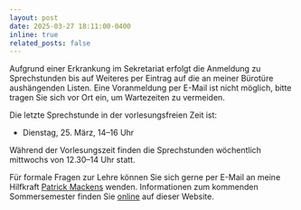 ```yaml
---
layout: post
date: 2025-03-27 18:11:00-0400
inline: true
related_posts: false
---
```


Aufgrund einer Erkrankung im Sekretariat erfolgt die Anmeldung zu Sprechstunden
bis auf Weiteres per Eintrag auf die an meiner Bürotüre aushängenden Listen.
Eine Voranmeldung per E-Mail ist nicht möglich, bitte tragen Sie sich vor Ort
ein, um Wartezeiten zu vermeiden.

Die letzte Sprechstunde in der vorlesungsfreien Zeit ist:

- Dienstag, 25. März, 14&ndash;16 Uhr

Während der Vorlesungszeit finden die Sprechstunden wöchentlich mittwochs von
12.30&ndash;14 Uhr statt.

Für formale Fragen zur Lehre können Sie sich gerne per E-Mail an meine
Hilfkraft <a href="mailto:patrick.mackens.1@hu-berlin.de">Patrick Mackens</a>
wenden. Informationen zum kommenden Sommersemester finden Sie <a href="{{
site.baseurl }}/teaching">online</a> auf dieser Website.
